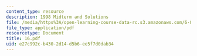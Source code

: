 ```yaml
---
content_type: resource
description: 1998 Midterm and Solutions
file: /media/https%3A/open-learning-course-data-rc.s3.amazonaws.com/6-821-programming-languages-fall-2002/e27c992cb4302d14d5b6ee5f7d0dab34_16.pdf
file_type: application/pdf
resourcetype: Document
title: 16.pdf
uid: e27c992c-b430-2d14-d5b6-ee5f7d0dab34
---
```

